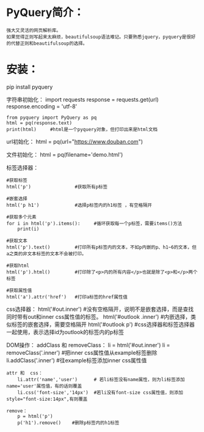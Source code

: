 # PyQuery简介：
    强大又灵活的网页解析库。
    如果觉得正则写起来太麻烦，beautifulsoup语法难记。只要熟悉jquery，pyquery是很好的代替正则和beautifulsoup的选择。
# 安装：
pip install pyquery



字符串初始化：
    import requests
    response = requests.get(url)
    response.encoding = 'utf-8'
    
    from pyquery import PyQuery as pq 
    html = pq(response.text)
    print(html)     #html是一个pyquery对象，但打印出来是html文档

url初始化：
    html = pq(url="https://www.douban.com")

文件初始化：
    html = pq(filename='demo.html')



标签选择器：

    #获取标签
    html('p')                #获取所有p标签

    #嵌套选择
    html('p h1')             #选择p标签内的h1标签 ，有空格隔开 

    #获取多个元素
    for i in html('p').items():     #循环获取每一个p标签，需要items()方法
        print(i)   

    #获取文本
    html('p').text()         #打印所有p标签内的文本，不如p内嵌的p、h1~6的文本，但a之类的非文本标签的文本不会被打印。

    #获取html
    html('p').html()         #打印除了<p>内的所有内容</p>也就是除了<p>和</p>两个标签

    #获取属性值
    html('a').attr('href')   #打印a标签的href属性值



css选择器：
    html('#out.inner')        #没有空格隔开，说明不是嵌套选择，而是查找同时带有out和inner css属性值的标签。
    html('#outlook .inner')   #内嵌选择，类似标签的嵌套选择，需要空格隔开
    html('#outlook p')         #css选择器和标签选择器一起使用，表示选择id为outlook的标签内的p标签

DOM操作：
    addClass 和 removeClass：
        li = html('#out.inner')
        li = removeClass('.inner')     #把inner css属性值从example标签删除
        li.addClass('.inner')          #往example标签添加inner css属性值

    attr 和  css：
        li.attr('name','user')      # 若li标签没有name属性，则为li标签添加name='user'属性值，有的话则覆盖
        li.css('font-size','14px')  #若li没有font-size css属性值，则添加style="font-size:14px",有则覆盖

    remove： 
        p = html('p')
        p('h1').remove()    #删除p标签内的h1标签

        






        


     